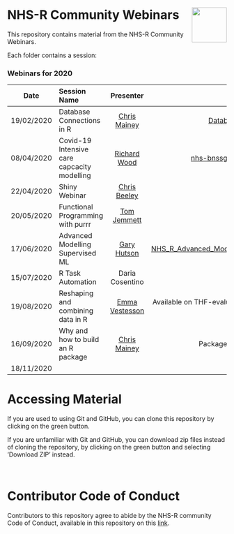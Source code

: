 
<!-- README.md is generated from README.Rmd. Please edit that file -->

# NHS-R Community Webinars <a href='https://nhsrcommunity.com/'><img src='https://nhsrcommunity.com/wp-content/uploads/2018/02/logo.png' align="right" height="80" /></a>

<!-- badges: start -->

<!-- badges: end -->

This repository contains material from the NHS-R Community Webinars.

Each folder contains a session:

### Webinars for 2020

| Date       | Session Name                                |                    Presenter                     |                                                                                                                                        Folder |                                                    Video                                                     |
| ---------- | :------------------------------------------ | :----------------------------------------------: | --------------------------------------------------------------------------------------------------------------------------------------------: | :----------------------------------------------------------------------------------------------------------: |
| 19/02/2020 | Database Connections in R                   |  [Chris Mainey](https://github.com/chrismainey)  |                             [Database\_connections\_in\_R](https://github.com/nhs-r-community/Webinars/tree/master/Database_connections_in_R) |           [Watch](https://nhsrcommunity.com/learn-r/workshops/database-connections-in-r-webinar/)            |
| 08/04/2020 | Covid-19 Intensive care capcacity modelling | [Richard Wood](https://github.com/richardwoodgb) |                                                           [nhs-bnssg-analytics/covid-simr](https://github.com/nhs-bnssg-analytics/covid-simr) |               [Watch](https://nhsrcommunity.com/learn-r/workshops/covid-19-modelling-webinar/)               |
| 22/04/2020 | Shiny Webinar                               |  [Chris Beeley](https://github.com/ChrisBeeley)  |                                                                        [Shiny](https://github.com/nhs-r-community/Webinars/tree/master/Shiny) |                     [Watch](https://nhsrcommunity.com/learn-r/workshops/shiny-webinar/)                      |
| 20/05/2020 | Functional Programming with purrr           |   [Tom Jemmett](https://github.com/tomjemmett)   |                                                      [fp\_with\_purrr](https://github.com/nhs-r-community/Webinars/tree/master/fp_with_purrr) | [Watch](https://nhsrcommunity.com/learn-r/workshops/functional-programming-using-the-purrr-package-webinar/) |
| 17/06/2020 | Advanced Modelling Supervised ML            |   [Gary Hutson](https://github.com/statsgary)    | [NHS\_R\_Advanced\_Modelling\_Supervised\_ML](https://github.com/nhs-r-community/Webinars/tree/master/NHS_R_Advanced_Modelling_Supervised_ML) |            [Watch](https://nhsrcommunity.com/learn-r/workshops/advanced-modelling-supervised-ml/)            |
| 15/07/2020 | R Task Automation                           |                 Daria Cosentino                  |                                              [R\_Task\_Automation](https://github.com/nhs-r-community/Webinars/tree/master/R_Task_Automation) |                 [Watch](https://nhsrcommunity.com/learn-r/workshops/task-automation-with-r/)                 |
| 19/08/2020 | Reshaping and combining data in R           | [Emma Vestesson](https://github.com/emmavestesson) | Available on THF-evaluative Analytics github [slides](https://thf-evaluative-analytics.github.io/NHSR-wrangling-webinar/slides) \| [code](https://github.com/THF-evaluative-analytics/NHSR-wrangling-webinar) | [Watch](https://nhsrcommunity.com/learn-r/workshops/reshaping-and-combining-data-in-r/) |
| 16/09/2020 | Why and how to build an R package           |  [Chris Mainey](https://github.com/chrismainey)  | Package\_building [slides](https://chrismainey.github.io/PackageBuildSeminar/package_building_presentation.html#1) \| [code](https://github.com/nhs-r-community/Webinars/tree/master/Package_building) | [Watch](https://nhsrcommunity.com/learn-r/workshops/why-and-how-to-build-an-r-package/) |
| 18/11/2020 |                                             |                                                  |                                                                                                                                               |                                                                                                              |

# Accessing Material

If you are used to using Git and GitHub, you can clone this repository
by clicking on the green button.

If you are unfamiliar with Git and GitHub, you can download zip files
instead of cloning the repository, by clicking on the green button and
selecting ‘Download ZIP’ instead.

<br>

# Contributor Code of Conduct

Contributors to this repository agree to abide by the NHS-R community
Code of Conduct, available in this repository on this
[link](https://github.com/nhs-r-community/Webinars/blob/master/code_of_conduct.md).

